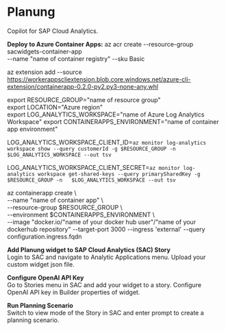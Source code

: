 # Planung
Copilot for SAP Cloud Analytics.

**Deploy to Azure Container Apps:**
az acr create --resource-group sacwidgets-container-app \
 --name "name of container registry" --sku Basic  

az extension add --source https://workerappscliextension.blob.core.windows.net/azure-cli-extension/containerapp-0.2.0-py2.py3-none-any.whl  

export RESOURCE_GROUP="name of resource group"  
export LOCATION="Azure region"  
export LOG_ANALYTICS_WORKSPACE="name of Azure Log Analytics Workspace"
export CONTAINERAPPS_ENVIRONMENT="name of container app environment" 

LOG_ANALYTICS_WORKSPACE_CLIENT_ID=`az monitor log-analytics workspace show --query customerId -g $RESOURCE_GROUP -n $LOG_ANALYTICS_WORKSPACE --out tsv`  

LOG_ANALYTICS_WORKSPACE_CLIENT_SECRET=`az monitor log-analytics workspace get-shared-keys --query primarySharedKey -g $RESOURCE_GROUP -n  
$LOG_ANALYTICS_WORKSPACE --out tsv`

az containerapp create \  
--name "name of container app" \  
--resource-group $RESOURCE_GROUP \  
--environment $CONTAINERAPPS_ENVIRONMENT \  
--image "docker.io/"name of your docker hub user"/"name of your dockerhub repository" --target-port 3000 --ingress 'external' --query configuration.ingress.fqdn  

**Add Planung widget to SAP Cloud Analytics (SAC) Story**  
Login to SAC and navigate to Analytic Applications menu. Upload your custom widget json file.  

**Configure OpenAI API Key**  
Go to Stories menu in SAC and add your widget to a story. Configure OpenAI API key in Builder properties of widget.  

**Run Planning Scenario**  
Switch to view mode of the Story in SAC and enter prompt to create a planning scenario.  
